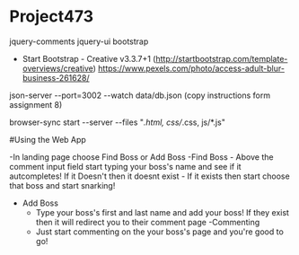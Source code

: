 # Project473

jquery-comments
jquery-ui
bootstrap
* Start Bootstrap - Creative v3.3.7+1 (http://startbootstrap.com/template-overviews/creative)
https://www.pexels.com/photo/access-adult-blur-business-261628/

json-server --port=3002 --watch data/db.json (copy instructions form assignment 8)

browser-sync start --server --files "*.html, css/*.css, js/*.js"

#Using the Web App

-In landing page choose Find Boss or Add Boss
  -Find Boss
    - Above the comment input field start typing your boss's name and see if it autcompletes! If it Doesn't then it
    doesnt exist
    - If it exists then start choose that boss and start snarking!
  - Add Boss
    - Type your boss's first and last name and add your boss! If they exist then it will redirect you to their comment
      page
  -Commenting
    - Just start commenting on the your boss's page and you're good to go!
